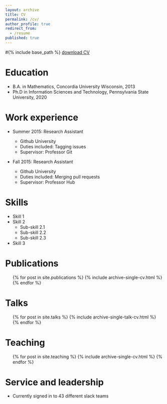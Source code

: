 ```yaml
---
layout: archive
title: CV
permalink: /cv/
author_profile: true
redirect_from:
  - /resume
published: true
---
```


#{% include base_path %}
[download CV](https://docs.google.com/document/d/14P6GVUNwKgTFzZOmEp3uqmkKVuHatIgJX6SDdfDlORI/edit?usp=sharing)

Education
======
* B.A. in Mathematics, Concordia University Wisconsin, 2013
* Ph.D in Information Sciences and Technology, Pennsylvania State University, 2020

Work experience
======
* Summer 2015: Research Assistant
  * Github University
  * Duties included: Tagging issues
  * Supervisor: Professor Git

* Fall 2015: Research Assistant
  * Github University
  * Duties included: Merging pull requests
  * Supervisor: Professor Hub
  
Skills
======
* Skill 1
* Skill 2
  * Sub-skill 2.1
  * Sub-skill 2.2
  * Sub-skill 2.3
* Skill 3

Publications
======
  <ul>{% for post in site.publications %}
    {% include archive-single-cv.html %}
  {% endfor %}</ul>
  
Talks
======
  <ul>{% for post in site.talks %}
    {% include archive-single-talk-cv.html %}
  {% endfor %}</ul>
  
Teaching
======
  <ul>{% for post in site.teaching %}
    {% include archive-single-cv.html %}
  {% endfor %}</ul>
  
Service and leadership
======
* Currently signed in to 43 different slack teams
